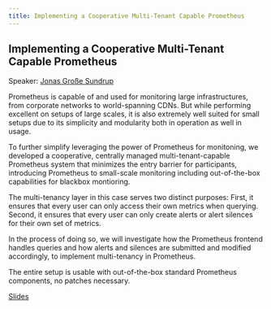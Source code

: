 ```yaml
---
title: Implementing a Cooperative Multi-Tenant Capable Prometheus
---
```


## Implementing a Cooperative Multi-Tenant Capable Prometheus

Speaker: [Jonas Große Sundrup](/2018-munich/speakers/jonas-grosse-sundrup/)

Prometheus is capable of and used for monitoring large infrastructures, from corporate networks to world-spanning CDNs. But while performing excellent on setups of large scales, it is also extremely well suited for small setups due to its simplicity and modularity both in operation as well in usage.

To further simplify leveraging the power of Prometheus for monitoning, we developed a cooperative, centrally managed multi-tenant-capable Prometheus system that minimizes the entry barrier for participants, introducing Prometheus to small-scale monitoring including out-of-the-box capabilities for blackbox montioring.

The multi-tenancy layer in this case serves two distinct purposes: First, it ensures that every user can only access their own metrics when querying. Second, it ensures that every user can only create alerts or alert silences for their own set of metrics.

In the process of doing so, we will investigate how the Prometheus frontend handles queries and how alerts and silences are submitted and modified accordingly, to implement multi-tenancy in Prometheus.

The entire setup is usable with out-of-the-box standard Prometheus components, no patches necessary.

[Slides](/2018-munich/slides/implementing-a-cooperative-multi-tenant-capable-prometheus.pdf)
